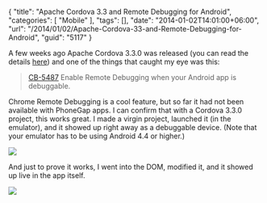 {
	"title": "Apache Cordova 3.3 and Remote Debugging for Android",
	"categories": [
		"Mobile"
	],
	"tags": [],
	"date": "2014-01-02T14:01:00+06:00",
	"url": "/2014/01/02/Apache-Cordova-33-and-Remote-Debugging-for-Android",
	"guid": "5117"
}

<p>
A few weeks ago Apache Cordova 3.3.0 was released (you can read the details <a href="http://cordova.apache.org/announcements/2013/12/16/cordova-330.html">here</a>) and one of the things that caught my eye was this:
</p>
<!--more-->
<blockquote>
<a href="https://issues.apache.org/jira/browse/CB-5487">CB-5487</a> Enable Remote Debugging when your Android app is debuggable.
</blockquote>

<p>
Chrome Remote Debugging is a cool feature, but so far it had not been available with PhoneGap apps. I can confirm that with a Cordova 3.3.0 project, this works great. I made a virgin project, launched it (in the emulator), and it showed up right away as a debuggable device. (Note that your emulator has to be using Android 4.4 or higher.)
</p>

<p>
<img src="http://static.raymondcamden.com/images/Screenshot_1_2_14__1_25_PM.png" />
</p>

<p>
And just to prove it works, I went into the DOM, modified it, and it showed up live in the app itself.
</p>

<p>
<img src="http://static.raymondcamden.com/images/Screen Shot 2014-01-02 at 1.24.35 PM.png" />
</p>